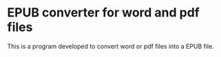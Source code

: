 # EPUB converter for word and pdf files

This is a program developed to convert word or pdf files into a EPUB file. 
